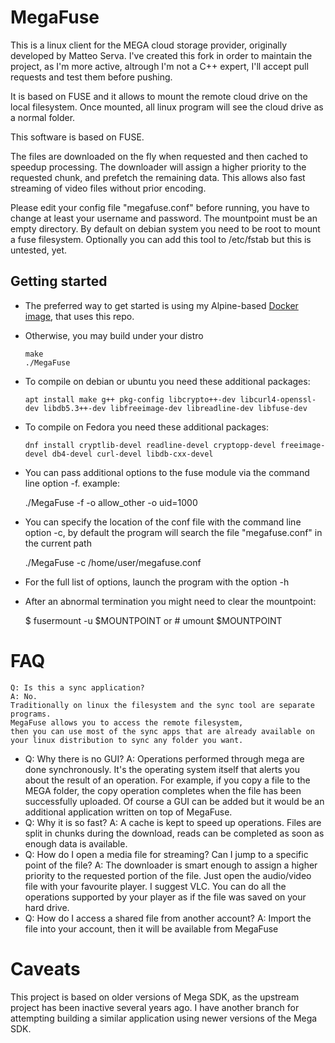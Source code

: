 MegaFuse
========

This is a linux client for the MEGA cloud storage provider, originally developed by Matteo Serva. I've created this fork in order to maintain the project, as I'm more active, altrough I'm not a C++ expert, I'll accept pull requests and test them before pushing.

It is based on FUSE and it allows to mount the remote cloud drive on the local filesystem.
Once mounted, all linux program will see the cloud drive as a normal folder.

This software is based on FUSE.

The files are downloaded on the fly when requested and then cached to speedup processing.
The downloader will assign a higher priority to the requested chunk, and prefetch the remaining data.
This allows also fast streaming of video files without prior encoding.

Please edit your config file "megafuse.conf" before running, you have to change at least your username and password.
The mountpoint must be an empty directory.
By default on debian system you need to be root to mount a fuse filesystem.
Optionally you can add this tool to /etc/fstab but this is untested, yet.

## Getting started

* The preferred way to get started is using my Alpine-based [Docker image](https://github.com/Amitie10g/docker-megafuse), that uses this repo.

* Otherwise, you may build under your distro

      make
      ./MegaFuse

* To compile on debian or ubuntu you need these additional packages:
	
      apt install make g++ pkg-config libcrypto++-dev libcurl4-openssl-dev libdb5.3++-dev libfreeimage-dev libreadline-dev libfuse-dev

* To compile on Fedora you need these additional packages:

      dnf install cryptlib-devel readline-devel cryptopp-devel freeimage-devel db4-devel curl-devel libdb-cxx-devel

* You can pass additional options to the fuse module via the command line option -f. example:
	
	./MegaFuse -f -o allow_other -o uid=1000
	
* You can specify the location of the conf file with the command line option -c, by default the program will search the file "megafuse.conf" in the current path

	./MegaFuse -c /home/user/megafuse.conf
	
* For the full list of options, launch the program with the option -h

* After an abnormal termination you might need to clear the mountpoint:
	
	$ fusermount -u $MOUNTPOINT
	or # umount $MOUNTPOINT

FAQ
========
	Q: Is this a sync application?
	A: No.
	Traditionally on linux the filesystem and the sync tool are separate programs.
	MegaFuse allows you to access the remote filesystem,
	then you can use most of the sync apps that are already available on your linux distribution to sync any folder you want.
-
	Q: Why there is no GUI?
	A: Operations performed through mega are done synchronously.
	It's the operating system itself that alerts you about the result of an operation.
	For example, if you copy a file to the MEGA folder, the copy operation completes when the file has been successfully uploaded.
   	Of course a GUI can be added but it would be an additional application written on top of MegaFuse.
-
	Q: Why it is so fast?
	A: A cache is kept to speed up operations.
	Files are split in chunks during the download, reads can be completed as soon as enough data is available.
-
	Q: How do I open a media file for streaming? Can I jump to a specific point of the file?
	A: The downloader is smart enough to assign a higher priority to the requested portion of the file.
   	Just open the audio/video file with your favourite player. I suggest VLC.
   	You can do all the operations supported by your player as if the file was saved on your hard drive.
-
	Q: How do I access a shared file from another account?
	A: Import the file into your account, then it will be available from MegaFuse

Caveats
========

This project is based on older versions of Mega SDK, as the upstream project has been inactive several years ago. I have another branch for attempting building a similar application using newer versions of the Mega SDK.
